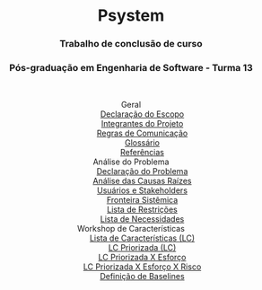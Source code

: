 <header>
<h1>Psystem</h1>
<h3>Trabalho de conclusão de curso</h3>
<h3>Pós-graduação em Engenharia de Software - Turma 13 </h3>
<header/>

</br>

<dl>
  <dt>Geral</dt>
  <dd><a href="https://goo.gl/KgdKh6" target="_blank">Declaração do Escopo</a></dd>
  <dd><a href="https://goo.gl/vpaaCc" target="_blank">Integrantes do Projeto</a></dd>
  <dd><a href="https://goo.gl/OsbsVm" target="_blank">Regras de Comunicação</a></dd>
  <dd><a href="https://goo.gl/uil17L" target="_blank">Glossário</a></dd>
  <dd><a href="https://goo.gl/ikHXU8" target="_blank">Referências</a></dd>
  <dt>Análise do Problema</dt>
  <dd><a href="https://goo.gl/sN1bwq" target="_blank">Declaração do Problema</a></dd>
  <dd><a href="https://goo.gl/EuENZr" target="_blank">Análise das Causas Raízes</a></dd>
  <dd><a href="https://goo.gl/f7QUhN" target="_blank">Usuários e Stakeholders</a></dd>
  <dd><a href="https://goo.gl/LfmXqw" target="_blank">Fronteira Sistêmica</a></dd>
  <dd><a href="https://goo.gl/sZWMsx" target="_blank">Lista de Restrições</a></dd>
  <dd><a href="https://goo.gl/6aDcyR" target="_blank">Lista de Necessidades</a></dd>
  <dt>Workshop de Características</dt>
  <dd><a href="https://goo.gl/zEBKKT" target="_blank">Lista de Características (LC)</a></dd>
  <dd><a href="https://goo.gl/ZS4IT1" target="_blank">LC Priorizada (LC)</a></dd>
  <dd><a href="https://goo.gl/c3SGn9" target="_blank">LC Priorizada X Esforço</a></dd>
  <dd><a href="https://goo.gl/cJmcfX" target="_blank">LC Priorizada X Esforço X Risco</a></dd>
  <dd><a href="default.asp" target="_blank">Definição de Baselines</a></dd>
</dl>
